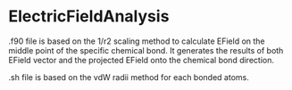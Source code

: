 # ElectricFieldAnalysis

.f90 file is based on the 1/r2 scaling method to calculate EField on the middle point of the specific chemical bond. It generates the results of both EField vector and the projected EField onto the chemical bond direction.

.sh file is based on the vdW radii method for each bonded atoms.

